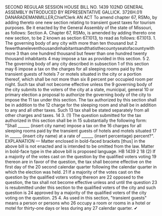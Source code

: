 SECOND REGULAR SESSION
HOUSE BILL NO. 1439
102ND GENERAL ASSEMBLY
INTRODUCED BY REPRESENTATIVE GALLICK.
3726H.01I DANARADEMANMILLER,ChiefClerk
AN ACT
To amend chapter 67, RSMo, by adding thereto one new section relating to transient guest
taxes for tourism purposes.
Be it enacted by the General Assembly of the state of Missouri, as follows:
Section A. Chapter 67, RSMo, is amended by adding thereto one new section, to be
2 known as section 67.1013, to read as follows:
67.1013. 1. The governing body of any city with more than ten thousand but
2 fewerthaneleventhousandinhabitantsandthatisthecountyseatofacountywithmore
3 than one hundred thousand but fewer than one hundred twenty thousand inhabitants
4 may impose a tax as provided in this section.
5 2. The governing body of any city described in subsection 1 of this section may
6 impose a tax on the charges for all sleeping rooms paid by the transient guests of hotels
7 or motels situated in the city or a portion thereof, which shall be not more than six
8 percent per occupied room per night. Such tax shall not become effective unless the
9 governing body of the city submits to the voters of the city at a state, municipal, general
10 or primary election a proposal to authorize the governing body of the city to impose the
11 tax under this section. The tax authorized by this section shall be in addition to the
12 charge for the sleeping room and shall be in addition to any and all other taxes. Such
13 tax shall be stated separately from all other charges and taxes.
14 3. (1) The question submitted for the tax authorized in this section shall be in
15 substantially the following form: "Shall ______ (insert city name) impose a tax on the
16 charges for all sleeping rooms paid by the transient guests of hotels and motels situated
17 in ______ (insert city name) at a rate of ______ (insert percentage) percent?".
EXPLANATION — Matter enclosed in bold-faced brackets [thus] in the above bill is not enacted and is
intended to be omitted from the law. Matter in bold-face type in the above bill is proposed language.
HB 1439 2
18 (2) If a majority of the votes cast on the question by the qualified voters voting
19 thereon are in favor of the question, the tax shall become effective on the first day of the
20 second calendar quarter following the calendar quarter in which the election was held.
21 If a majority of the votes cast on the question by the qualified voters voting thereon are
22 opposed to the question, the tax shall not become effective unless and until the question
23 is resubmitted under this section to the qualified voters of the city and such question is
24 approved by a majority of the qualified voters of the city voting on the question.
25 4. As used in this section, "transient guests" means a person or persons who
26 occupy a room or rooms in a hotel or motel for thirty-one days or less during any
27 calendar quarter.
✔